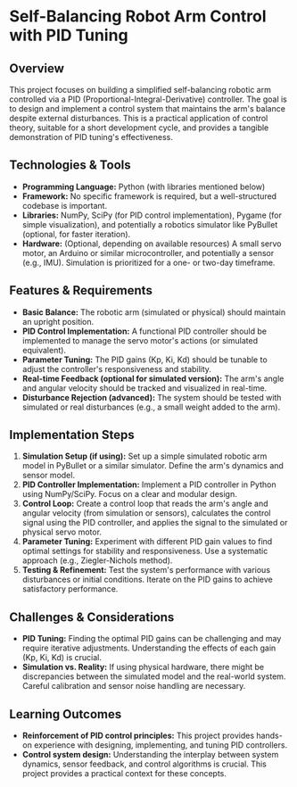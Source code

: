 # Self-Balancing Robot Arm Control with PID Tuning

## Overview
This project focuses on building a simplified self-balancing robotic arm controlled via a PID (Proportional-Integral-Derivative) controller.  The goal is to design and implement a control system that maintains the arm's balance despite external disturbances. This is a practical application of control theory, suitable for a short development cycle, and provides a tangible demonstration of PID tuning's effectiveness.

## Technologies & Tools
- **Programming Language:** Python (with libraries mentioned below)
- **Framework:**  No specific framework is required, but a well-structured codebase is important.
- **Libraries:**  NumPy, SciPy (for PID control implementation), Pygame (for simple visualization), and potentially a robotics simulator like PyBullet (optional, for faster iteration).
- **Hardware:** (Optional, depending on available resources) A small servo motor, an Arduino or similar microcontroller, and potentially a sensor (e.g., IMU).  Simulation is prioritized for a one- or two-day timeframe.

## Features & Requirements
- **Basic Balance:** The robotic arm (simulated or physical) should maintain an upright position.
- **PID Control Implementation:**  A functional PID controller should be implemented to manage the servo motor's actions (or simulated equivalent).
- **Parameter Tuning:** The PID gains (Kp, Ki, Kd) should be tunable to adjust the controller's responsiveness and stability.
- **Real-time Feedback (optional for simulated version):** The arm's angle and angular velocity should be tracked and visualized in real-time.
- **Disturbance Rejection (advanced):**  The system should be tested with simulated or real disturbances (e.g., a small weight added to the arm).

## Implementation Steps
1. **Simulation Setup (if using):**  Set up a simple simulated robotic arm model in PyBullet or a similar simulator. Define the arm's dynamics and sensor model.
2. **PID Controller Implementation:** Implement a PID controller in Python using NumPy/SciPy. Focus on a clear and modular design.
3. **Control Loop:** Create a control loop that reads the arm's angle and angular velocity (from simulation or sensors), calculates the control signal using the PID controller, and applies the signal to the simulated or physical servo motor.
4. **Parameter Tuning:**  Experiment with different PID gain values to find optimal settings for stability and responsiveness. Use a systematic approach (e.g., Ziegler-Nichols method).
5. **Testing & Refinement:** Test the system's performance with various disturbances or initial conditions. Iterate on the PID gains to achieve satisfactory performance.

## Challenges & Considerations
- **PID Tuning:** Finding the optimal PID gains can be challenging and may require iterative adjustments.  Understanding the effects of each gain (Kp, Ki, Kd) is crucial.
- **Simulation vs. Reality:** If using physical hardware, there might be discrepancies between the simulated model and the real-world system. Careful calibration and sensor noise handling are necessary.

## Learning Outcomes
- **Reinforcement of PID control principles:**  This project provides hands-on experience with designing, implementing, and tuning PID controllers.
- **Control system design:**  Understanding the interplay between system dynamics, sensor feedback, and control algorithms is crucial.  This project provides a practical context for these concepts.

